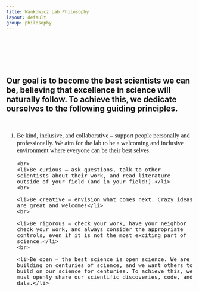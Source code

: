 ```yaml
---
title: Wankowicz Lab Philosophy
layout: default
group: philosophy
---
```


<div style="margin-top: 120px;">
</div>

**<span style="font-size: 1.5em;">Our goal is to become the best scientists we can be, believing that excellence in science will naturally follow. To achieve this, we dedicate ourselves to the following guiding principles.</span>**

<div style="margin-top: 50px;">
</div>

<ol style="font-family: 'Montserrat', san-serif; font-size: 1.2em;">
    <li>Be kind, inclusive, and collaborative – support people personally and professionally. We aim for the lab to be a welcoming and inclusive environment where everyone can be their best selves.</li>

    <br>
    <li>Be curious – ask questions, talk to other scientists about their work, and read literature outside of your field (and in your field!).</li>
    <br>
    
    <li>Be creative — envision what comes next. Crazy ideas are great and welcome!</li>
    <br>
    
    <li>Be rigorous – check your work, have your neighbor check your work, and always consider the appropriate controls, even if it is not the most exciting part of science.</li>
    <br>
    
    <li>Be open – the best science is open science. We are building on centuries of science, and we want others to build on our science for centuries. To achieve this, we must openly share our scientific discoveries, code, and data.</li>
</ol>
